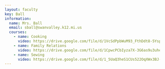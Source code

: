 ```yaml
---
layout: faculty
key: Ball
information:
  name: Mrs. Ball
  email: sball@swanvalley.k12.mi.us
  courses:
    - name: Cooking
      video: https://drive.google.com/file/d/1VcSdPpbWuM93_FthDdt8-5Yspvuq8h6i/preview
    - name: Family Relations
      video: https://drive.google.com/file/d/1CpwcPCbIyza7X-3G6as9u3uheE0ct7PN/preview
    - name: Sewing
      video: https://drive.google.com/file/d/1_5UaQ3heS1CUs522OqXWx3BJ-7JuViI8/preview
---
```

